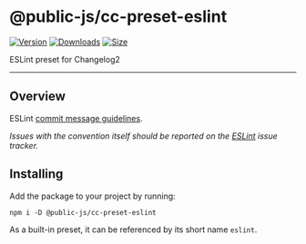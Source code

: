 # @public-js/cc-preset-eslint

[![Version](https://img.shields.io/npm/v/@public-js/cc-preset-eslint?style=flat)](https://www.npmjs.com/package/@public-js/cc-preset-eslint)
[![Downloads](https://img.shields.io/npm/dw/@public-js/cc-preset-eslint?style=flat)](https://www.npmjs.com/package/@public-js/cc-preset-eslint)
[![Size](https://packagephobia.com/badge?p=@public-js/cc-preset-eslint)](https://packagephobia.com/result?p=@public-js/cc-preset-eslint)

ESLint preset for Changelog2

---

## Overview

ESLint [commit message guidelines](https://eslint.org/docs/developer-guide/contributing/pull-requests#step2).

_Issues with the convention itself should be reported on the [ESLint](https://github.com/eslint/eslint) issue tracker._

## Installing

Add the package to your project by running:

```shell
npm i -D @public-js/cc-preset-eslint
```

As a built-in preset, it can be referenced by its short name `eslint`.
